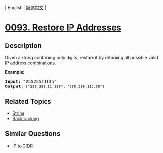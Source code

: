 
| English | [简体中文](README.md) |
# [0093. Restore IP Addresses](https://leetcode-cn.com/problems/restore-ip-addresses/)
## Description
<p>Given a string containing only digits, restore it by returning all possible valid IP address combinations.</p>

<p><strong>Example:</strong></p>

<pre>
<strong>Input:</strong> &quot;25525511135&quot;
<strong>Output:</strong> <code>[&quot;255.255.11.135&quot;, &quot;255.255.111.35&quot;]
</code></pre>

## Related Topics
- [String](https://leetcode-cn.com/tag/string)
- [Backtracking](https://leetcode-cn.com/tag/backtracking)
## Similar Questions
- [IP to CIDR](../ip-to-cidr/README_EN.md)
